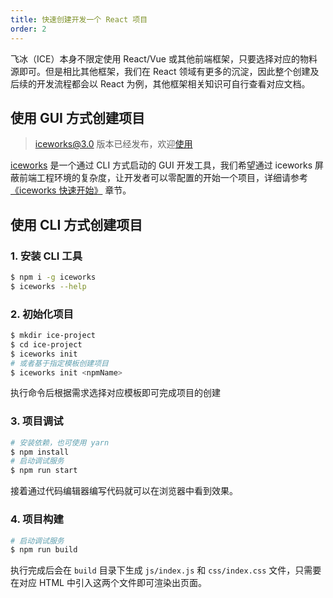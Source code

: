 ```yaml
---
title: 快速创建开发一个 React 项目
order: 2
---
```


飞冰（ICE）本身不限定使用 React/Vue 或其他前端框架，只要选择对应的物料源即可。但是相比其他框架，我们在 React 领域有更多的沉淀，因此整个创建及后续的开发流程都会以 React 为例，其他框架相关知识可自行查看对应文档。

## 使用 GUI 方式创建项目

> iceworks@3.0 版本已经发布，欢迎[使用](https://github.com/alibaba/ice/issues/2369)

[iceworks](/iceworks) 是一个通过 CLI 方式启动的 GUI 开发工具，我们希望通过 iceworks 屏蔽前端工程环境的复杂度，让开发者可以零配置的开始一个项目，详细请参考 [《iceworks 快速开始》](/docs/guide/start) 章节。

## 使用 CLI 方式创建项目

### 1. 安装 CLI 工具

```bash
$ npm i -g iceworks
$ iceworks --help
```

### 2. 初始化项目

```bash
$ mkdir ice-project
$ cd ice-project
$ iceworks init
# 或者基于指定模板创建项目
$ iceworks init <npmName>
```

执行命令后根据需求选择对应模板即可完成项目的创建

### 3. 项目调试

```bash
# 安装依赖，也可使用 yarn
$ npm install
# 启动调试服务
$ npm run start
```

接着通过代码编辑器编写代码就可以在浏览器中看到效果。

### 4. 项目构建

```bash
# 启动调试服务
$ npm run build
```

执行完成后会在 `build` 目录下生成 `js/index.js` 和 `css/index.css` 文件，只需要在对应 HTML 中引入这两个文件即可渲染出页面。
